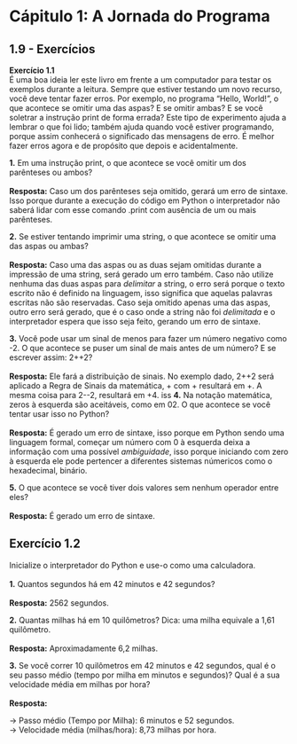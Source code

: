 # **Cápitulo 1: A Jornada do Programa**


## **1.9 - Exercícios**


**Exercício 1.1**
<br>
É uma boa ideia ler este livro em frente a um computador para testar os exemplos durante a leitura. Sempre que estiver testando um novo recurso, você deve tentar fazer erros. Por exemplo, no programa “Hello, World!”, o que acontece se omitir 
uma das aspas? E se omitir ambas? E se você soletrar a instrução print de forma errada? Este tipo de experimento ajuda a lembrar o que foi lido; também ajuda quando você estiver programando, porque assim conhecerá o significado das mensagens de erro. É
melhor fazer erros agora e de propósito que depois e acidentalmente.

**1.** Em uma instrução print, o que acontece se você omitir um dos parênteses ou ambos?
<br><br>
**Resposta:** Caso um dos parênteses seja omitido, gerará um erro de sintaxe. Isso porque durante a execução do código em Python o interpretador não saberá lidar com esse comando .print com ausência de um ou mais parênteses.

**2.** Se estiver tentando imprimir uma string, o que acontece se omitir uma das aspas ou ambas?
<br><br> 
**Resposta:** Caso uma das aspas ou as duas sejam omitidas durante a impressão de uma string, será gerado um erro também. Caso não utilize nenhuma das duas aspas para *delimitar* a string, o erro será porque o texto escrito não é definido na
linguagem, isso significa que aquelas palavras escritas não são reservadas. Caso seja omitido apenas uma das aspas, outro erro será gerado, que é o caso onde a string não foi *delimitada* e o interpretador espera que isso seja feito, gerando
um erro de sintaxe.

**3.** Você pode usar um sinal de menos para fazer um número negativo como -2. O que acontece se puser um sinal de mais antes de um número? E se escrever assim: 2++2?
<br><br>
**Resposta:**  Ele fará a distribuição de sinais. No exemplo dado, 2++2 será aplicado a Regra de Sinais da matemática, + com + resultará em +. A mesma coisa para 2--2, resultará em +4.
iss
**4.** Na notação matemática, zeros à esquerda são aceitáveis, como em 02. O que acontece se você tentar usar isso no Python?
<br><br>
**Resposta:** É gerado um erro de sintaxe, isso porque em Python sendo uma linguagem formal, começar um número com 0 à esquerda deixa a informação com uma possível *ambiguidade*, isso porque iniciando com zero à esquerda ele pode pertencer a
diferentes sistemas númericos como o hexadecimal, binário.

**5.** O que acontece se você tiver dois valores sem nenhum operador entre eles?
<br><br>
**Resposta:** É gerado um erro de sintaxe.

## **Exercício 1.2**
Inicialize o interpretador do Python e use-o como uma calculadora. <br><br>
**1.** Quantos segundos há em 42 minutos e 42 segundos?
<br><br>
**Resposta:** 2562 segundos.

**2.** Quantas milhas há em 10 quilômetros? Dica: uma milha equivale a 1,61 quilômetro.
<br><br>
**Resposta:** Aproximadamente 6,2 milhas.

**3.** Se você correr 10 quilômetros em 42 minutos e 42 segundos, qual é o seu passo médio (tempo por milha em minutos e segundos)? Qual é a sua velocidade média em milhas por hora?
<br><br>
**Resposta:** 

-> Passo médio (Tempo por Milha): 6 minutos e 52 segundos.<br>
-> Velocidade média (milhas/hora): 8,73 milhas por hora.

